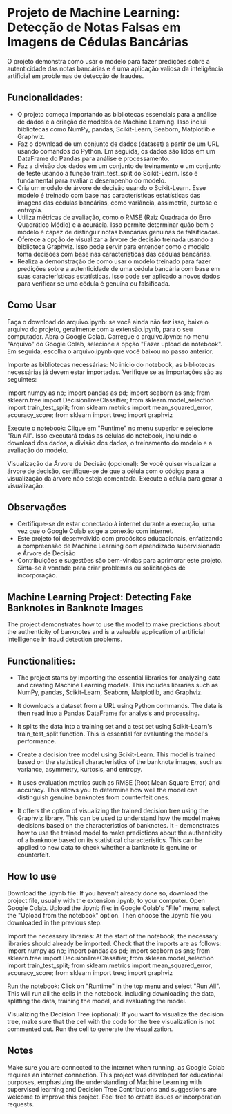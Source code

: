 # Projeto de Machine Learning: Detecção de Notas Falsas em Imagens de Cédulas Bancárias

O projeto demonstra como usar o modelo para fazer predições sobre a autenticidade das notas bancárias e é uma aplicação valiosa da inteligência artificial em problemas de detecção de fraudes.


## Funcionalidades:

- O projeto começa importando as bibliotecas essenciais para a análise de dados e a criação de modelos de Machine Learning. Isso inclui bibliotecas como NumPy, pandas, Scikit-Learn, Seaborn, Matplotlib e Graphviz.
- Faz o download de um conjunto de dados (dataset) a partir de um URL usando comandos do Python. Em seguida, os dados são lidos em um DataFrame do Pandas para análise e processamento.
- Faz a divisão dos dados em um conjunto de treinamento e um conjunto de teste usando a função train_test_split do Scikit-Learn. Isso é fundamental para avaliar o desempenho do modelo.
- Cria um modelo de árvore de decisão usando o Scikit-Learn. Esse modelo é treinado com base nas características estatísticas das imagens das cédulas bancárias, como variância, assimetria, curtose e entropia.
- Utiliza métricas de avaliação, como o RMSE (Raiz Quadrada do Erro Quadrático Médio) e a acurácia. Isso permite determinar quão bem o modelo é capaz de distinguir notas bancárias genuínas de falsificadas.
- Oferece a opção de visualizar a árvore de decisão treinada usando a biblioteca Graphviz. Isso pode servir para entender como o modelo toma decisões com base nas características das cédulas bancárias.
- Realiza a demonstração de como usar o modelo treinado para fazer predições sobre a autenticidade de uma cédula bancária com base em suas características estatísticas. Isso pode ser aplicado a novos dados para verificar se uma cédula é genuína ou falsificada.

## Como Usar

Faça o download do arquivo.ipynb: se você ainda não fez isso, baixe o arquivo do projeto, geralmente com a extensão.ipynb, para o seu computador.
Abra o Google Colab.
Carregue o arquivo.ipynb: no menu "Arquivo" do Google Colab, selecione a opção "Fazer upload de notebook". Em seguida, escolha o arquivo.ipynb que você baixou no passo anterior.

Importe as bibliotecas necessárias: No início do notebook, as bibliotecas necessárias já devem estar importadas. Verifique se as importações são as seguintes:

import numpy as np;
import pandas as pd;
import seaborn as sns;
from sklearn.tree import DecisionTreeClassifier;
from sklearn.model_selection import train_test_split;
from sklearn.metrics import mean_squared_error, accuracy_score;
from sklearn import tree;
import graphviz

Execute o notebook: Clique em "Runtime" no menu superior e selecione "Run All". Isso executará todas as células do notebook, incluindo o download dos dados, a divisão dos dados, o treinamento do modelo e a avaliação do modelo.

Visualização da Árvore de Decisão (opcional): Se você quiser visualizar a árvore de decisão, certifique-se de que a célula com o código para a visualização da árvore não esteja comentada. Execute a célula para gerar a visualização.


## Observações

- Certifique-se de estar conectado à internet durante a execução, uma vez que o Google Colab exige a conexão com internet.
- Este projeto foi desenvolvido com propósitos educacionais, enfatizando a compreensão de Machine Learning com aprendizado supervisionado e Árvore de Decisão
- Contribuições e sugestões são bem-vindas para aprimorar este projeto. Sinta-se à vontade para criar problemas ou solicitações de incorporação.


## Machine Learning Project: Detecting Fake Banknotes in Banknote Images

The project demonstrates how to use the model to make predictions about the authenticity of banknotes and is a valuable application of artificial intelligence in fraud detection problems.

## Functionalities:

- The project starts by importing the essential libraries for analyzing data and creating Machine Learning models. This includes libraries such as NumPy, pandas, Scikit-Learn, Seaborn, Matplotlib, and Graphviz.
  
- It downloads a dataset from a URL using Python commands. The data is then read into a Pandas DataFrame for analysis and processing.
- It splits the data into a training set and a test set using Scikit-Learn's train_test_split function. This is essential for evaluating the model's performance.
- Create a decision tree model using Scikit-Learn. This model is trained based on the statistical characteristics of the banknote images, such as variance, asymmetry, kurtosis, and entropy.
- It uses evaluation metrics such as RMSE (Root Mean Square Error) and accuracy. This allows you to determine how well the model can distinguish genuine banknotes from counterfeit ones.
- It offers the option of visualizing the trained decision tree using the Graphviz library. This can be used to understand how the model makes decisions based on the characteristics of banknotes. It - demonstrates how to use the trained model to make predictions about the authenticity of a banknote based on its statistical characteristics. This can be applied to new data to check whether a banknote is genuine or counterfeit.

## How to use

Download the .ipynb file: If you haven't already done so, download the project file, usually with the extension .ipynb, to your computer. Open Google Colab. Upload the .ipynb file: in Google Colab's "File" menu, select the "Upload from the notebook" option. Then choose the .ipynb file you downloaded in the previous step.	

Import the necessary libraries: At the start of the notebook, the necessary libraries should already be imported. Check that the imports are as follows:
import numpy as np; import pandas as pd; import seaborn as sns; from sklearn.tree import DecisionTreeClassifier; from sklearn.model_selection import train_test_split; from sklearn.metrics import mean_squared_error, accuracy_score; from sklearn import tree; import graphviz	

Run the notebook: Click on "Runtime" in the top menu and select "Run All". This will run all the cells in the notebook, including downloading the data, splitting the data, training the model, and evaluating the model.	

Visualizing the Decision Tree (optional): If you want to visualize the decision tree, make sure that the cell with the code for the tree visualization is not commented out. Run the cell to generate the visualization.	
	
## Notes

Make sure you are connected to the internet when running, as Google Colab requires an internet connection.
This project was developed for educational purposes, emphasizing the understanding of Machine Learning with supervised learning and Decision Tree
Contributions and suggestions are welcome to improve this project. Feel free to create issues or incorporation requests.
